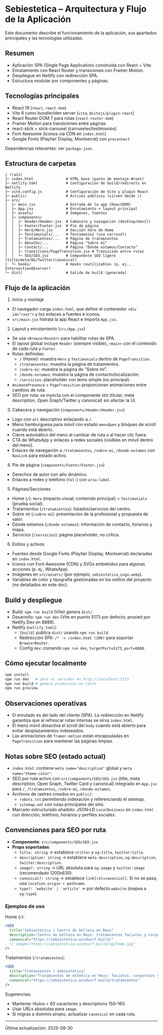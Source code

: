 # Sebiestetica – Arquitectura y Flujo de la Aplicación

Este documento describe el funcionamiento de la aplicación, sus apartados principales y las tecnologías utilizadas.

## Resumen
- Aplicación SPA (Single Page Application) construida con React + Vite.
- Enrutamiento con React Router y transiciones con Framer Motion.
- Despliegue en Netlify con redirección SPA.
- Estructura modular por componentes y páginas.

## Tecnologías principales
- React 19 (`react`, `react-dom`)
- Vite 6 como bundler/dev server (`vite`, `@vitejs/plugin-react`)
- React Router DOM 7 para rutas (`react-router-dom`)
- Framer Motion para transiciones entre páginas
- react-slick + slick-carousel (carruseles/testimonios)
- Font Awesome (iconos via CDN en `index.html`)
- Google Fonts (Playfair Display, Montserrat) con `preconnect`

Dependencias relevantes: ver `package.json`.

## Estructura de carpetas
```
/ (raíz)
├─ index.html               # HTML base (punto de montaje #root)
├─ netlify.toml             # Configuración de build/redirects en Netlify
├─ vite.config.js           # Configuración de Vite y plugin React
├─ public/                  # Activos públicos (sirven desde /)
├─ src/
│  ├─ main.jsx              # Entrada de la app (ReactDOM)
│  ├─ App.jsx               # Enrutamiento + layout principal
│  ├─ assets/               # Imágenes, fuentes
│  ├─ components/
│  │  ├─ Header/Header.jsx  # Cabecera y navegación (desktop/móvil)
│  │  ├─ Footer/Footer.jsx  # Pie de página
│  │  ├─ Hero/Hero.jsx      # Sección hero de Home
│  │  ├─ Testimonials/...   # Testimonios (usa carrusel)
│  │  ├─ Tratamientos/...   # Página de tratamientos
│  │  ├─ AboutUs/...        # Página "Sobre mí"
│  │  ├─ Contact/...        # Página "Dónde estamos/Contacto"
│  │  ├─ transitions/PageTransition.jsx # Transición entre rutas
│  │  └─ SEO/SEO.jsx        # Componente SEO ligero (title/meta/OG/Twitter/canonical)
│  └─ hooks/                # Hooks reutilizables (p. ej., IntersectionObserver)
└─ dist/                    # Salida de build (generada)
```

## Flujo de la aplicación

1) Inicio y montaje
- El navegador carga `index.html`, que define el contenedor `<div id="root">` y los enlaces a fuentes e iconos.
- `src/main.jsx` hidrata la app React e importa `App.jsx`.

2) Layout y enrutamiento (`src/App.jsx`)
- Se usa `<BrowserRouter>` para habilitar rutas de SPA.
- El layout global incluye `Header` (siempre visible), `<main>` con el contenido de cada ruta y `Footer`.
- Rutas definidas:
  - `/` (Home): muestra `Hero` y `Testimonials` dentro de `PageTransition`.
  - `/tratamientos`: muestra la página de tratamientos.
  - `/sobre-mi`: muestra la página de "Sobre mí".
  - `/donde-estamos`: muestra la página de contacto/localización.
  - `/servicios`: placeholder con texto simple (no principal).
- `AnimatePresence` + `PageTransition` proporcionan animaciones entre cambios de ruta.
 - SEO por ruta: se inyecta con el componente `SEO` (titular, meta description, Open Graph/Twitter y canonical) sin afectar la UI.

3) Cabecera y navegación (`components/Header/Header.jsx`)
- Logo con `alt` descriptivo enlazando a `/`.
- Menú hamburguesa para móvil con estado `menuOpen` y bloqueo de scroll cuando está abierto.
- Cierre automático del menú al cambiar de ruta o al hacer clic fuera.
- CTA de WhatsApp y enlaces a redes sociales (visibles en móvil dentro del menú).
- Enlaces de navegación a `/tratamientos`, `/sobre-mi`, `/donde-estamos` con `NavLink` para estado activo.

4) Pie de página (`components/Footer/Footer.jsx`)
- Derechos de autor con año dinámico.
- Enlaces a redes y teléfono (`tel:`) con `aria-label`.

5) Páginas/Secciones
- Home (`/`): `Hero` (impacto visual; contenido principal) + `Testimonials` (prueba social). 
- Tratamientos (`/tratamientos`): listados/servicios del centro.
- Sobre mí (`/sobre-mi`): presentación de la profesional y propuesta de valor.
- Dónde estamos (`/donde-estamos`): información de contacto, horarios y mapa.
- Servicios (`/servicios`): página placeholder, no crítica.

6) Estilos y activos
- Fuentes desde Google Fonts (Playfair Display, Montserrat) declaradas en `index.html`.
- Iconos con Font Awesome (CDN) y SVGs embebidos para algunas acciones (p. ej., WhatsApp).
- Imágenes en `src/assets/` (por ejemplo, `sebiestetica_Logo.webp`).
- Variables de color y tipografía gestionadas en los estilos del proyecto (no detallados en este doc). 

## Build y despliegue
- Build: `npm run build` (Vite) genera `dist/`.
- Desarrollo: `npm run dev` (Vite en puerto 5173 por defecto; proxied por Netlify Dev en 8888).
- Netlify (`netlify.toml`):
  - `[build]` publica `dist/` usando `npm run build`.
  - Redirección SPA: `/* -> /index.html (200)` para soportar `BrowserRouter`.
  - Config `dev`: comando `npm run dev`, `targetPort=5173`, `port=8888`.

## Cómo ejecutar localmente
```bash
npm install
npm run dev   # abre el servidor en http://localhost:5173
npm run build # genera producción en /dist
npm run preview
```

## Observaciones operativas
- El enrutado es del lado del cliente (SPA). La redirección en Netlify garantiza que al refrescar rutas internas se sirva `index.html`.
- El menú móvil desactiva el scroll del `body` cuando está abierto para evitar desplazamientos indeseados.
- Las animaciones de `framer-motion` están encapsuladas en `PageTransition` para mantener las páginas limpias.

## Notas sobre SEO (estado actual)
- `index.html`: contiene `meta name="description"` global y `meta name="theme-color"`.
- SEO por ruta activo con `src/components/SEO/SEO.jsx` (title, meta description, Open Graph, Twitter Card y canonical) integrado en `App.jsx` para `/`, `/tratamientos`, `/sobre-mi`, `/donde-estamos`.
- Archivos de rastreo creados en `public/`:
  - `robots.txt` permitiendo indexación y referenciando el sitemap.
  - `sitemap.xml` con rutas principales del sitio.
- Marcado estructurado añadido: JSON‑LD `LocalBusiness` en `index.html` con dirección, teléfono, horarios y perfiles sociales.

## Convenciones para SEO por ruta

- __Componente__: `src/components/SEO/SEO.jsx`
- __Props soportadas__:
  - `title: string` → establece `<title>` y `og:title`, `twitter:title`.
  - `description: string` → establece `meta description`, `og:description`, `twitter:description`.
  - `image?: string` → URL absoluta para `og:image` y `twitter:image` (recomendado 1200x630).
  - `canonical?: string` → establece `link[rel=canonical]`. Si no se pasa, usa `location.origin + pathname`.
  - `type?: 'website' | 'article'` → por defecto `website` (mapea a `og:type`).

### Ejemplos de uso

Home (`/`):
```jsx
<SEO
  title="Sebiestetica | Centro de belleza en Reus"
  description="Centro de belleza en Reus: tratamientos faciales y corporales, depilación y bienestar. Pide tu cita por WhatsApp al +34 677 412 424."
  canonical="https://sebiestetica.windsurf.build/"
  // image="https://sebiestetica.windsurf.build/og/home.jpg"
/>
```

Tratamientos (`/tratamientos`):
```jsx
<SEO
  title="Tratamientos | Sebiestetica"
  description="Tratamientos de estética en Reus: faciales, corporales y depilación. Asesoramiento personalizado."
  canonical="https://sebiestetica.windsurf.build/tratamientos"
/>
```

Sugerencias:
- Mantener títulos < 60 caracteres y descriptions 150–160.
- Usar URLs absolutas para `image`.
- Si migras a dominio propio, actualizar `canonical` en cada ruta.

---

Última actualización: 2025-08-30
